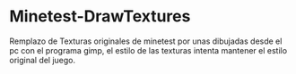 # Minetest-DrawTextures
Remplazo de Texturas originales de minetest por unas dibujadas desde el pc con el programa gimp, el estilo de las texturas intenta mantener el estilo original del juego.
